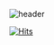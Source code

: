 ![header](https://capsule-render.vercel.app/api?type=wave&color=auto&height=300&section=header&text=capsule%20render&fontSize=90)


[![Hits](https://hits.seeyoufarm.com/api/count/incr/badge.svg?url=https%3A%2F%2Fgithub.com%2FAsianHyun%2FAsianHyun&count_bg=%23FB78FE&title_bg=%23AAAAAA&icon=smugmug.svg&icon_color=%23000000&title=%EB%B0%A9%EB%AC%B8&edge_flat=false)](https://hits.seeyoufarm.com)
